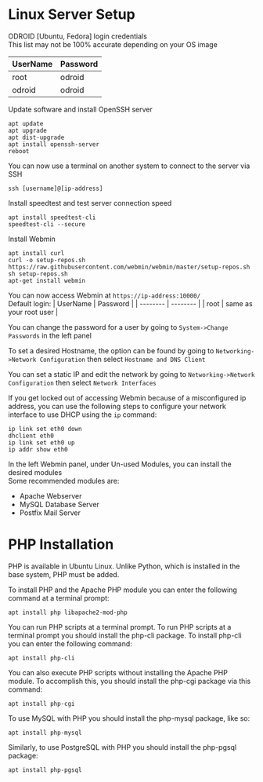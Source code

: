 # Linux Server Setup
ODROID [Ubuntu, Fedora] login credentials  
This list may not be 100% accurate depending on your OS image

| UserName | Password |
| -------- | -------- |
| root | odroid |
| odroid | odroid |

Update software and install OpenSSH server
```
apt update
apt upgrade
apt dist-upgrade
apt install openssh-server
reboot
```

You can now use a terminal on another system to connect to the server via SSH
```
ssh [username]@[ip-address]
```

Install speedtest and test server connection speed
```
apt install speedtest-cli
speedtest-cli --secure
```

Install Webmin
```
apt install curl
curl -o setup-repos.sh https://raw.githubusercontent.com/webmin/webmin/master/setup-repos.sh
sh setup-repos.sh
apt-get install webmin
```

You can now access Webmin at `https://ip-address:10000/`  
Default login:
| UserName | Password |
| -------- | -------- |
| root | same as your root user |

You can change the password for a user by going to `System->Change Passwords` in the left panel

To set a desired Hostname, the option can be found by going to `Networking->Network Configuration` then select `Hostname and DNS Client`

You can set a static IP and edit the network by going to `Networking->Network Configuration` then select `Network Interfaces`

If you get locked out of accessing Webmin because of a misconfigured ip address, you can use the following steps to configure your network interface to use DHCP using the `ip` command:
```
ip link set eth0 down
dhclient eth0
ip link set eth0 up
ip addr show eth0
```

In the left Webmin panel, under Un-used Modules, you can install the desired modules  
Some recommended modules are:
- Apache Webserver
- MySQL Database Server
- Postfix Mail Server

# PHP Installation
PHP is available in Ubuntu Linux. Unlike Python, which is installed in the base system, PHP must be added.

To install PHP and the Apache PHP module you can enter the following command at a terminal prompt:
```
apt install php libapache2-mod-php
```

You can run PHP scripts at a terminal prompt. To run PHP scripts at a terminal prompt you should install the php-cli package. To install php-cli you can enter the following command:
```
apt install php-cli
```

You can also execute PHP scripts without installing the Apache PHP module. To accomplish this, you should install the php-cgi package via this command:
```
apt install php-cgi
```

To use MySQL with PHP you should install the php-mysql package, like so:
```
apt install php-mysql
```

Similarly, to use PostgreSQL with PHP you should install the php-pgsql package:
```
apt install php-pgsql
```
